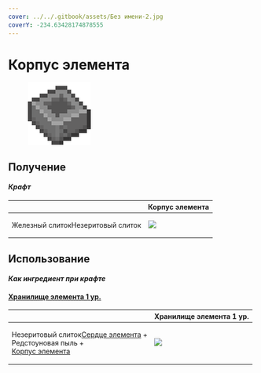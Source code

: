 ```yaml
---
cover: ../../.gitbook/assets/Без имени-2.jpg
coverY: -234.63428174878555
---
```


# Корпус элемента

<figure><img src="../../.gitbook/assets/item_cell_housing_128.png" alt=""><figcaption></figcaption></figure>

## Получение

#### _Крафт_

|                                          |  Корпус элемента                                   |
| ---------------------------------------- | -------------------------------------------------- |
| <p>Железный слитокНезеритовый слиток</p> | ![](../../.gitbook/assets/item\_cell\_housing.png) |

## Использование

#### _Как ингредиент при крафте_

#### [Хранилище элемента 1 ур.](item_storage_cell_1k.md)

|                                                                                                                                                    |  Хранилище элемента 1 ур.                              |
| -------------------------------------------------------------------------------------------------------------------------------------------------- | ------------------------------------------------------ |
| <p>Незеритовый слиток<a href="item_life.md">Сердце элемента</a> +<br>Редстоуновая пыль +<br><a href="item_cell_housing.md">Корпус элемента</a></p> | ![](../../.gitbook/assets/item\_storage\_cell\_1k.png) |

